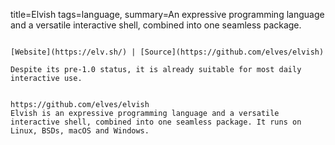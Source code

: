 title=Elvish
tags=language, 
summary=An expressive programming language and a versatile interactive shell, combined into one seamless package.
~~~~~~

[Website](https://elv.sh/) | [Source](https://github.com/elves/elvish)

Despite its pre-1.0 status, it is already suitable for most daily interactive use.


https://github.com/elves/elvish
Elvish is an expressive programming language and a versatile interactive shell, combined into one seamless package. It runs on Linux, BSDs, macOS and Windows.
